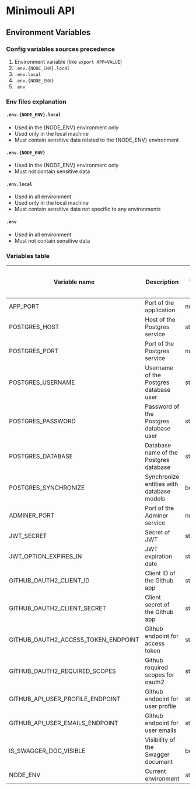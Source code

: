 Minimouli API
===

Environment Variables
---

### Config variables sources precedence

1. Environment variable (like `export APP=VALUE`)
2. `.env.{NODE_ENV}.local`
3. `.env.local`
4. `.env.{NODE_ENV}`
5. `.env`

### Env files explanation

#### `.env.{NODE_ENV}.local`
- Used in the {NODE_ENV} environment only
- Used only in the local machine
- Must contain sensitive data related to the {NODE_ENV} environment

#### `.env.{NODE_ENV}`
- Used in the {NODE_ENV} environment only
- Must not contain sensitive data

#### `.env.local`
- Used in all environment
- Used only in the local machine
- Must contain sensitive data not specific to any environments

#### `.env`
- Used in all environment
- Must not contain sensitive data

### Variables table

| **Variable name**                   | **Description**                           | **Type** | **Default value in dev env** | **Default value in all env** |
|-------------------------------------|-------------------------------------------|----------|------------------------------|------------------------------|
| APP_PORT                            | Port of the application                   | number   | ✅                            | ✅                            |
| POSTGRES_HOST                       | Host of the Postgres service              | string   | ✅                            | ❌                            |
| POSTGRES_PORT                       | Port of the Postgres service              | number   | ✅                            | ❌                            |
| POSTGRES_USERNAME                   | Username of the Postgres database user    | string   | ✅                            | ❌                            |
| POSTGRES_PASSWORD                   | Password of the Postgres database user    | string   | ✅                            | ❌                            |
| POSTGRES_DATABASE                   | Database name of the Postgres database    | string   | ✅                            | ❌                            |
| POSTGRES_SYNCHRONIZE                | Synchronize entities with database models | boolean  | ✅                            | ✅                            |
| ADMINER_PORT                        | Port of the Adminer service               | number   | ✅                            | ❌                            |
| JWT_SECRET                          | Secret of JWT                             | string   | ✅                            | ❌                            |
| JWT_OPTION_EXPIRES_IN               | JWT expiration date                       | string   | ✅                            | ❌                            |
| GITHUB_OAUTH2_CLIENT_ID             | Client ID of the Github app               | string   | ❌                            | ❌                            |
| GITHUB_OAUTH2_CLIENT_SECRET         | Client secret of the Github app           | string   | ❌                            | ❌                            |
| GITHUB_OAUTH2_ACCESS_TOKEN_ENDPOINT | Github endpoint for access token          | string   | ✅                            | ✅                            |
| GITHUB_OAUTH2_REQUIRED_SCOPES       | Github required scopes for oauth2         | string   | ✅                            | ✅                            |
| GITHUB_API_USER_PROFILE_ENDPOINT    | Github endpoint for user profile          | string   | ✅                            | ✅                            |
| GITHUB_API_USER_EMAILS_ENDPOINT     | Github endpoint for user emails           | string   | ✅                            | ✅                            |
| IS_SWAGGER_DOC_VISIBLE              | Visibility of the Swagger document        | boolean  | ✅                            | ✅                            |
| NODE_ENV                            | Current environment                       | string   | ✅                            | ❌                            |

